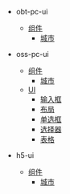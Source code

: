 - obt-pc-ui
    - [组件](obt-pc/components/)
        - [城市](obt-pc/components/city.md)

- oss-pc-ui
    - [组件](oss-pc/components/)
        - [城市](oss-pc/components/city.md)
    - [UI](oss-pc/ui/)
        - [输入框](oss-pc/ui/Input.md)
        - [布局](oss-pc/ui/Layout.md)
        - [单选框](oss-pc/ui/Radio.md)
        - [选择器](oss-pc/ui/Select.md)
        - [表格](oss-pc/ui/Tabel.md)
- h5-ui
    - [组件](h5-ui/components/)
        - [城市](h5-ui/components/city.md)
